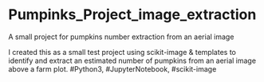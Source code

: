 # Pumpinks_Project_image_extraction
A small project for pumpkins number extraction from an aerial image 

I created this as a small test project using scikit-image & templates to identify and extract an estimated number of pumpkins from an aerial image above a farm plot.
#Python3, #JupyterNotebook, #scikit-image
